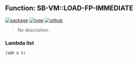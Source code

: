 ## Function: SB-VM::LOAD-FP-IMMEDIATE
[![package](https://img.shields.io/badge/Package-SB--VM-5f9ea0.svg?style=social&colorA=999999)](../) [![type](https://img.shields.io/badge/Type-Function-5f9ea0.svg?style=social&colorA=999999)](../#function) [![github](https://img.shields.io/badge/GitHub-View_the_source-5f9ea0.svg?style=social&colorA=999999&logo=github)](https://github.com/sbcl/sbcl/blob/master/src/compiler/x86-64/float.lisp/) 

> No description.

### Lambda list
```
(VOP X Y)
```
